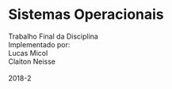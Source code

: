 # Sistemas Operacionais
Trabalho Final da Disciplina<br/>
Implementado por:<br/>
Lucas Micol<br/>
Claiton Neisse<br/><br/>
2018-2
